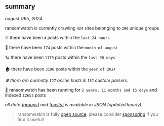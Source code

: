 
## summary
_august 19th, 2024_

ransomwatch is currently crawling `424` sites belonging to `206` unique groups

⏲ there have been `4` posts within the `last 24 hours`

🦈 there have been `174` posts within the `month of august`

🪐 there have been `1179` posts within the `last 90 days`

🏚 there have been `3196` posts within the `year of 2024`

_⚙️ there are currently `127` online hosts & `132` custom parsers._

🦕 ransomwatch has been running for `2 years, 11 months and 15 days` and indexed `12653` posts

_all data  [(groups)](http://ransomwhat.telemetry.ltd/groups) and [(posts)](http://ransomwhat.telemetry.ltd/posts) is available in JSON (updated hourly)_

> ransomwatch is fully [open source](https://github.com/joshhighet/ransomwatch#ransomwatch--). please consider [sponsoring](https://github.com/sponsors/joshhighet) if you find it useful!
